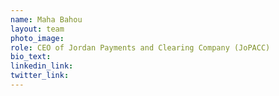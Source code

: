 ```yaml
---
name: Maha Bahou
layout: team
photo_image:
role: CEO of Jordan Payments and Clearing Company (JoPACC)
bio_text:
linkedin_link:
twitter_link:
---
```

